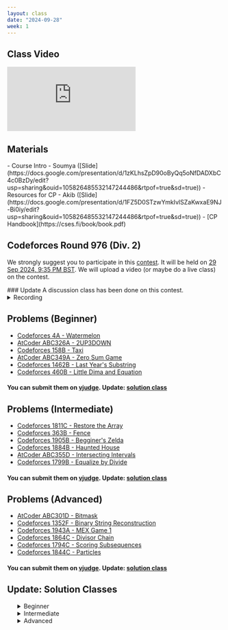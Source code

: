 ```yaml
---
layout: class
date: "2024-09-28"
week: 1
---
```


## Class Video
<div class="video-container">
    <iframe src="https://www.youtube.com/embed/G7KnRwY7vf0" frameborder="0" allow="accelerometer; autoplay; clipboard-write; encrypted-media; gyroscope; picture-in-picture" allowfullscreen></iframe>
</div>

## Materials
<div class="ybox" markdown="1">
- Course Intro - Soumya ([Slide](https://docs.google.com/presentation/d/1zKLhsZpD90oByQq5oNfDADXbC4c0BzDy/edit?usp=sharing&ouid=105826485532147244486&rtpof=true&sd=true))
- Resources for CP - Akib ([Slide](https://docs.google.com/presentation/d/1FZ5D0STzwYmkIvlSZaKwxaE9NJ-Bi0iy/edit?usp=sharing&ouid=105826485532147244486&rtpof=true&sd=true))
- [CP Handbook](https://cses.fi/book/book.pdf)
</div>

## Codeforces Round 976 (Div. 2)
We strongly suggest you to participate in this [contest](https://codeforces.com/blog/entry/134422). It will be held on [29 Sep 2024, 9:35 PM BST](https://www.timeanddate.com/worldclock/fixedtime.html?day=29&month=9&year=2024&hour=18&min=35&sec=0&p1=166). We will upload a video (or maybe do a live class) on the contest.
<div class="ybox" markdown="1">
### Update
A discussion class has been done on this contest.
<details>
    <summary>Recording</summary>
    <div class="video-container">
        <iframe src="https://www.youtube.com/embed/hK4Kwj8Anu4" frameborder="0" allow="accelerometer; autoplay; clipboard-write; encrypted-media; gyroscope; picture-in-picture" allowfullscreen></iframe>
    </div>
</details>

</div>


## Problems (Beginner)
<div class="ybox" markdown="1">

- [Codeforces 4A - Watermelon](https://codeforces.com/problemset/problem/4/A)
- [AtCoder ABC326A - 2UP3DOWN](https://atcoder.jp/contests/abc326/tasks/abc326_a)
- [Codeforces 158B - Taxi](https://codeforces.com/problemset/problem/158/B)
- [AtCoder ABC349A - Zero Sum Game](https://atcoder.jp/contests/abc349/tasks/abc349_a)
- [Codeforces 1462B - Last Year's Substring](https://codeforces.com/problemset/problem/1462/B)
- [Codeforces 460B - Little Dima and Equation](https://codeforces.com/problemset/problem/460/B)
#### You can submit them on [vjudge](https://vjudge.net/contest/658969). Update: [solution class](#update-solution-classes)
</div>

## Problems (Intermediate)
<div class="ybox" markdown="1">

- [Codeforces 1811C - Restore the Array](https://codeforces.com/problemset/problem/1811/C)
- [Codeforces 363B - Fence](https://codeforces.com/problemset/problem/363/B)
- [Codeforces 1905B - Begginer's Zelda](https://codeforces.com/problemset/problem/1905/B)
- [Codeforces 1884B - Haunted House](https://codeforces.com/problemset/problem/1884/B)
- [AtCoder ABC355D - Intersecting Intervals](https://atcoder.jp/contests/abc355/tasks/abc355_d)
- [Codeforces 1799B - Equalize by Divide](https://codeforces.com/problemset/problem/1799/B)
#### You can submit them on [vjudge](https://vjudge.net/contest/658972). Update: [solution class](#update-solution-classes)
</div>

## Problems (Advanced)
<div class="ybox" markdown="1">

- [AtCoder ABC301D - Bitmask](https://atcoder.jp/contests/abc301/tasks/abc301_d)
- [Codeforces 1352F - Binary String Reconstruction](https://codeforces.com/problemset/problem/1352/F)
- [Codeforces 1943A - MEX Game 1](https://codeforces.com/problemset/problem/1943/A)
- [Codeforces 1864C - Divisor Chain](https://codeforces.com/problemset/problem/1864/C)
- [Codeforces 1794C - Scoring Subsequences](https://codeforces.com/problemset/problem/1794/C)
- [Codeforces 1844C - Particles](https://codeforces.com/problemset/problem/1844/C)
#### You can submit them on [vjudge](https://vjudge.net/contest/658970). Update: [solution class](#update-solution-classes)
</div>


## Update: Solution Classes
<div class="ybox" markdown="1">
<ul>
    <details>
        <summary>Beginner</summary>
        <div class="video-container">
            <iframe src="https://www.youtube.com/embed/sIt9u-cahqk" frameborder="0" allow="accelerometer; autoplay; clipboard-write; encrypted-media; gyroscope; picture-in-picture" allowfullscreen></iframe>
        </div></details>
    <details>
        <summary>Intermediate</summary>
        <div class="video-container">
            <iframe src="https://www.youtube.com/embed/gjzMeIDwdaY" frameborder="0" allow="accelerometer; autoplay; clipboard-write; encrypted-media; gyroscope; picture-in-picture" allowfullscreen></iframe>
        </div>
    </details>
    <details>
        <summary>Advanced</summary>
        <div class="video-container">
            <iframe src="https://www.youtube.com/embed/Y3U3JcEawAY" frameborder="0" allow="accelerometer; autoplay; clipboard-write; encrypted-media; gyroscope; picture-in-picture" allowfullscreen></iframe>
        </div>
    </details>
</ul>
</div>